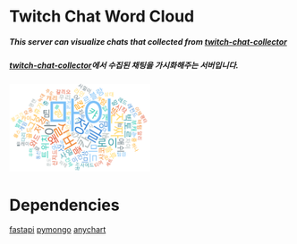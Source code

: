 # Twitch Chat Word Cloud
##### This server can visualize chats that collected from [twitch-chat-collector](https://github.com/myungum/twitch-chat-collector/tree/master)
##### [twitch-chat-collector](https://github.com/myungum/twitch-chat-collector/tree/master)에서 수집된 채팅을 가시화해주는 서버입니다.
<img src="https://github.com/myungum/twitch-chat-word-cloud/blob/main/res/word-cloud.png" width="50%">

# Dependencies
[fastapi](https://fastapi.tiangolo.com/)
[pymongo](https://pypi.org/project/pymongo/)
[anychart](https://www.anychart.com/)
